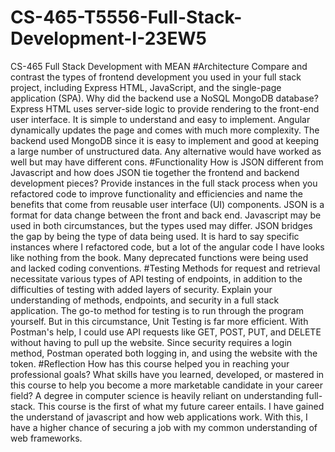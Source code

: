 # CS-465-T5556-Full-Stack-Development-I-23EW5
CS-465 Full Stack Development with MEAN
#Architecture
Compare and contrast the types of frontend development you used in your full stack project, including Express HTML, JavaScript, and the single-page application (SPA). Why did the backend use a NoSQL MongoDB database?
Express HTML uses server-side logic to provide rendering to the front-end user interface.  It is simple to understand and easy to implement.  Angular dynamically updates the page and comes with much more complexity.
The backend used MongoDB since it is easy to implement and good at keeping a large number of unstructured data.  Any alternative would have worked as well but may have different cons.
#Functionality
How is JSON different from Javascript and how does JSON tie together the frontend and backend development pieces? Provide instances in the full stack process when you refactored code to improve functionality and efficiencies and name the benefits that come from reusable user interface (UI) components.
JSON is a format for data change between the front and back end.  Javascript may be used in both circumstances, but the types used may differ.  JSON bridges the gap by being the type of data being used.
It is hard to say specific instances where I refactored code, but a lot of the angular code I have looks like nothing from the book.  Many deprecated functions were being used and lacked coding conventions.
#Testing
Methods for request and retrieval necessitate various types of API testing of endpoints, in addition to the difficulties of testing with added layers of security. Explain your understanding of methods, endpoints, and security in a full stack application.
The go-to method for testing is to run through the program yourself.  But in this circumstance, Unit Testing is far more efficient.  With Postman's help, I could use API requests like GET, POST, PUT, and DELETE without having to pull up the website.  Since security requires a login method, Postman operated both logging in, and using the website with the token.
#Reflection
How has this course helped you in reaching your professional goals? What skills have you learned, developed, or mastered in this course to help you become a more marketable candidate in your career field?
A degree in computer science is heavily reliant on understanding full-stack.  This course is the first of what my future career entails.  I have gained the understand of javascript and how web applications work.  With this, I have a higher chance of securing a job with my common understanding of web frameworks.
